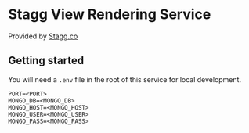 # Stagg View Rendering Service

Provided by [Stagg.co](https://stagg.co)

## Getting started

You will need a `.env` file in the root of this service for local development.

```
PORT=<PORT>
MONGO_DB=<MONGO_DB>
MONGO_HOST=<MONGO_HOST>
MONGO_USER=<MONGO_USER>
MONGO_PASS=<MONGO_PASS>
```
